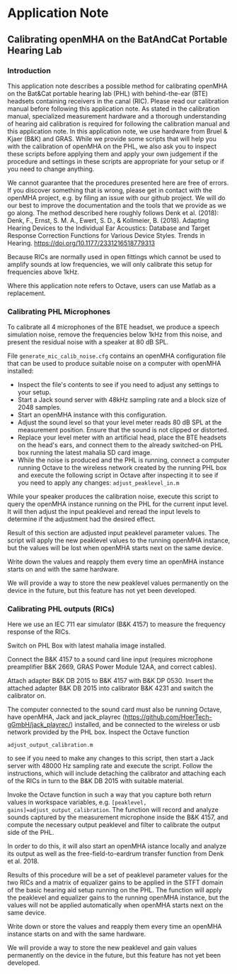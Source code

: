# Application Note
## Calibrating openMHA on the BatAndCat Portable Hearing Lab

### Introduction
This application note describes a possible method for calibrating openMHA on
the Bat&Cat portable hearing lab (PHL) with behind-the-ear (BTE) headsets
containing receivers in the canal (RIC).
Please read our calibration manual before following this application note.
As stated in the calibration manual, specialized measurement hardware and a
thorough understanding of hearing aid calibration is required for following
the calibration manual and this application note.  In this application
note, we use hardware from Bruel & Kjaer (B&K) and GRAS.
While we provide some scripts that will help you with the calibration of
openMHA on the PHL, we also ask you to inspect these scripts before applying
them and apply your own judgement if the procedure and settings in these
scripts are appropriate for your setup or if you need to change anything.

We cannot guarantee that the procedures presented here are free of errors.
If you discover something that is wrong, please get in contact with the openMHA
project, e.g. by filing an issue with our github project.
We will do our best to improve the documentation and the tools that we provide
as we go along.
The method described here roughly follows Denk et al. (2018):
Denk, F., Ernst, S. M. A., Ewert, S. D., & Kollmeier, B. (2018).
Adapting Hearing Devices to the Individual Ear Acoustics:
Database and Target Response Correction Functions for Various Device Styles.
Trends in Hearing. https://doi.org/10.1177/2331216518779313

Because RICs are normally used in open fittings
which cannot be used to amplify sounds at low frequencies,
we will only calibrate this setup for frequencies above 1kHz. 

Where this application note refers to Octave, users can use Matlab as a
replacement.

### Calibrating PHL Microphones
To calibrate all 4 microphones of the BTE headset, we produce a speech
simulation noise, remove the frequencies below 1kHz from this noise,
and present the residual noise with a speaker at 80 dB SPL.

File `generate_mic_calib_noise.cfg` contains an openMHA
configuration file that can be used to produce suitable noise on a computer
with openMHA installed:

* Inspect the file's contents to see if you need to adjust any settings to
  your setup.
* Start a Jack sound server with 48kHz sampling rate and a block size of 2048
  samples.
* Start an openMHA instance with this configuration.
* Adjust the sound level so that your level meter reads 80 dB SPL at the
  measurement position. Ensure that the sound is not clipped or distorted.
* Replace your level meter with an artificial head, place the BTE headsets
  on the head's ears, and connect them to the already switched-on
  PHL box running the latest mahalia SD card image.
* While the noise is produced and the PHL is running, connect a computer
  running Octave to the wireless network created by the running PHL box and
  execute the following script in Octave after inspecting it to see if you
  need to apply any changes: `adjust_peaklevel_in.m`

While your speaker produces the calibration noise, execute this script to
query the openMHA instance running on the PHL for the current input level.
It will then adjust the input peaklevel and reread the input levels
to determine if the adjustment had the desired effect.

Result of this section are adjusted input peaklevel parameter values.
The script will apply the new peaklevel values to the running openMHA instance,
but the values will be lost when openMHA starts next on the same device.

Write down the values and reapply them every time an openMHA instance starts on
and with the same hardware.

We will provide a way to store the new peaklevel values permanently on the device
in the future, but this feature has not yet been developed.

### Calibrating PHL outputs (RICs)

Here we use an IEC 711 ear simulator (B&K 4157) to measure the frequency
response of the RICs.

Switch on PHL Box with latest mahalia image installed.

Connect the B&K 4157 to a sound card line input (requires microphone
preamplifier B&K 2669, GRAS Power Module 12AA, and correct cables).

Attach adapter B&K DB 2015 to B&K 4157 with B&K DP 0530. Insert the attached
adapter B&K DB 2015 into calibrator B&K 4231 and switch the calibrator on.

The computer connected to the sound card must also be running Octave,
have openMHA, Jack and jack_playrec
(https://github.com/HoerTech-gGmbH/jack_playrec/) installed, and be connected
to the wireless or usb network provided by the PHL box. Inspect the Octave
function

`adjust_output_calibration.m`

to see if you need to make any changes to this script, then
start a Jack server with 48000 Hz sampling rate and execute the script.
Follow the instructions, which will include detaching the calibrator
and attaching each of the RICs in turn to the B&K DB 2015 with suitable
material.

Invoke the Octave function in such a way that you capture both return
values in workspace variables, e.g. 
`[peaklevel, gains]=adjust_output_calibration`. 
The function will record and analyze sounds captured by the
measurement microphone inside the B&K 4157, and compute the necessary
output peaklevel and filter to calibrate the output side of the PHL.

In order to do this, it will also start an openMHA istance locally
and analyze its output as well as the free-field-to-eardrum transfer
function from Denk et al. 2018.

Results of this procedure will be a set of peaklevel parameter values
for the two RICs and a matrix of equalizer gains to be applied in the
STFT domain of the basic hearing aid setup running on the PHL.
The function will apply the peaklevel and equalizer gains to the running
openMHA instance, but the values will not be applied automatically when
openMHA starts next on the same device.

Write down or store the values and reapply them every time an openMHA
instance starts on and with the same hardware.

We will provide a way to store the new peaklevel and gain values
permanently on the device in the future, but this feature has not yet been
developed.
